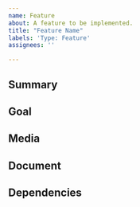 ```yaml
---
name: Feature
about: A feature to be implemented.
title: "Feature Name"
labels: 'Type: Feature'
assignees: ''

---
```

<!-- The notes within these arrows are for you but can be deleted. -->

## Summary

<!-- Provide a general summary of the feature here and in the title. -->

## Goal 

<!-- Is the feature related to a problem? Describe the problem. -->

<!-- Describe the goal of the feature, what is it trying to achieve? -->

<!-- Describe alternatives you've considered. -->

## Media

<!-- Any other context, art, pictures, concepts, etc. -->

## Document

<!-- Is the feature already designed? If so, link the document. -->

## Dependencies

<!-- List any tasks that need to be designed or implemented before this one. -->
